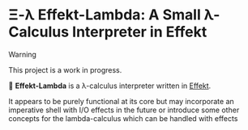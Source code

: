 # Ξ-λ Effekt-Lambda: A Small λ-Calculus Interpreter in Effekt

> [!WARNING]  
> This project is a work in progress.

🚀 **Effekt-Lambda** is a λ-calculus interpreter written in [Effekt](https://effekt-lang.org).

 It appears to be purely functional at its core but may incorporate an imperative shell with I/O effects in the future or introduce some other concepts for the lambda-calculus which can be handled with effects
